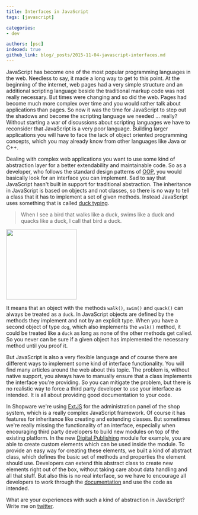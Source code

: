 ```yaml
---
title: Interfaces in JavaScript
tags: [javascript]

categories:
- dev

authors: [psc]
indexed: true
github_link: blog/_posts/2015-11-04-javascript-interfaces.md
---
```


JavaScript has become one of the most popular programming languages in the web. Needless to say, it made a long way to get to this point. At the beginning of the internet, web pages had a very simple structure and an additional scripting language beside the traditional markup code was not really necessary. But times were changing and so did the web. Pages had become much more complex over time and you would rather talk about applications than pages. So now it was the time for JavaScript to step out the shadows and become the scripting language we needed ... really? Without starting a war of discussions about scripting languages we have to reconsider that JavaScript is a very poor language. Building larger applications you will have to face the lack of object oriented programming concepts, which you may already know from other languages like Java or C++.

Dealing with complex web applications you want to use some kind of abstraction layer for a better extendability and maintainable code. So as a developer, who follows the standard design patterns of <a href="https://en.wikipedia.org/wiki/Object-oriented_programming" target="_blank">OOP</a>, you would basically look for an interface you can implement. Sad to say that JavaScript hasn't built in support for traditional abstraction. The inheritance in JavaScript is based on objects and not classes, so there is no way to tell a class that it has to implement a set of given methods. Instead JavaScript uses something that is called <a href="https://en.wikipedia.org/wiki/Duck_typing" target="_blank">duck typing</a>.

> When I see a bird that walks like a duck, swims like a duck and quacks like a duck, I call that bird a duck.

<img src="/blog/img/dog_quack.jpg" style="width: 190px;" class="is-float-right" />

It means that an object with the methods `walk()`, `swim()` and `quack()` can always be treated as a `duck`. In JavaScript objects are defined by the methods they implement and not by an explicit type. When you have a second object of type `dog`, which also implements the `walk()` method, it could be treated like a `duck` as long as none of the other methods get called. So you never can be sure if a given object has implemented the necessary method until you proof it.

But JavaScript is also a very flexible language and of course there are different ways to implement some kind of interface functionality. You will find many articles around the web about this topic. The problem is, without native support, you always have to manually ensure that a class implements the interface you're providing. So you can mitigate the problem, but there is no realistic way to force a third party developer to use your interface as intended. It is all about providing good documentation to your code.

In Shopware we're using <a href="https://www.sencha.com/products/extjs/" target="_blank">ExtJS</a> for the administration panel of the shop system, which is a really complex JavaScript framework. Of course it has features for inheritance like creating and extending classes. But sometimes we're really missing the functionality of an interface, especially when encouraging third party developers to build new modules on top of the existing platform. In the new <a href="https://en.shopware.com/shopware-5-series-digital-publishing/" target="_blank">Digital Publishing</a> module for example, you are able to create custom elements which can be used inside the module. To provide an easy way for creating these elements, we built a kind of abstract class, which defines the basic set of methods and properties the element should use. Developers can extend this abstract class to create new elements right out of the box, without taking care about data handling and all that stuff. But also this is no real interface, so we have to encourage all developers to work through the <a href="{{ site.url }}/developers-guide/digital-publishing-elements/" target="_blank">documentation</a> and use the code as intended.

What are your experiences with such a kind of abstraction in JavaScript? Write me on <a href="https://twitter.com/PhilSchuch" target="_blanK">twitter</a>.
